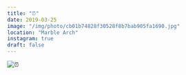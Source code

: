 ```yaml
---
title: "⏰"
date: 2019-03-25
image: "/img/photo/cb01b74828f30528f8b7bab905fa1690.jpg"
location: "Marble Arch"
instagram: true
draft: false
---
```


![⏰](/img/photo/cb01b74828f30528f8b7bab905fa1690.jpg)
